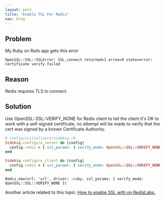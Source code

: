 ```yaml
---
layout: post
title: "Enable TSL For Redis"
nav: blog
---
```


## Problem

My Ruby on Rails app gets this error
```
OpenSSL::SSL::SSLError: SSL_connect returned=1 errno=0 state=error: certificate verify failed
```

## Reason

Redis requires TLS to connect.

## Solution

Use OpenSSL::SSL::VERIFY_NONE for Redis client to tell the client it's OK to work with a self-signed certificate, no attempt will be made to verify that the cert was signed by a known Certificate Authority.

```ruby
# config/initializers/sidekiq.rb
Sidekiq.configure_server do |config|
  config.redis = { ssl_params: { verify_mode: OpenSSL::SSL::VERIFY_NONE } }
end

Sidekiq.configure_client do |config|
  config.redis = { ssl_params: { verify_mode: OpenSSL::SSL::VERIFY_NONE } }
end
```

```
Redis.new(url: 'url', driver: :ruby, ssl_params: { verify_mode: OpenSSL::SSL::VERIFY_NONE })
```
Another article related to this topic: [How to enable SSL with on RedisLabs.]([http://tybenz.github.io](https://gist.github.com/mrrooijen/6e3d8b16d90de943858ce4677f9ac86f)https://gist.github.com/mrrooijen/6e3d8b16d90de943858ce4677f9ac86f)
